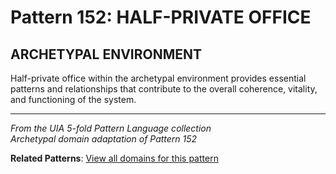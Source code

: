# Pattern 152: HALF-PRIVATE OFFICE

## ARCHETYPAL ENVIRONMENT

Half-private office within the archetypal environment provides essential patterns and relationships that contribute to the overall coherence, vitality, and functioning of the system.

---

*From the UIA 5-fold Pattern Language collection*  
*Archetypal domain adaptation of Pattern 152*

**Related Patterns**: [View all domains for this pattern](../../UIA/md/T152%20HALF-PRIVATE%20OFFICE.md)
